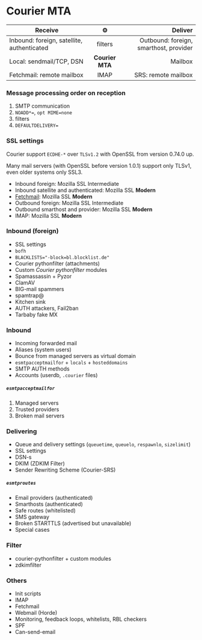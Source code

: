 # Courier MTA


| Receive                                    | :gear:  |                                Deliver |
| ------------------------------------------ | :-----: | -------------------------------------: |
| Inbound: foreign, satellite, authenticated | filters | Outbound: foreign, smarthost, provider |
| Local: sendmail/TCP, DSN           | **Courier MTA** |                                Mailbox |
| Fetchmail: remote mailbox          |      IMAP       |                    SRS: remote mailbox |


### Message processing order on reception

1. SMTP communication
1. `NOADD*=`, `opt MIME=none`
1. filters
1. `DEFAULTDELIVERY=`

### SSL settings

Courier support `ECDHE-*` over `TLSv1.2` with OpenSSL from version 0.74.0 up.

Many mail servers (with OpenSSL before version 1.0.1) support only TLSv1, even older systems only SSL3.

- Inbound foreign: Mozilla SSL Intermediate
- Inbound satellite and authenticated: Mozilla SSL **Modern**
- [Fetchmail](http://www.fetchmail.info/fetchmail-man.html#8): Mozilla SSL **Modern**
- Outbound foreign: Mozilla SSL Intermediate
- Outbound smarthost and provider: Mozilla SSL **Modern**
- IMAP: Mozilla SSL **Modern**


### Inbound (foreign)

- SSL settings
- `bofh`
- `BLACKLISTS="-block=bl.blocklist.de"`
- Courier pythonfilter (attachments)
- Custom *Courier pythonfilter* modules
- Spamassassin + Pyzor
- ClamAV
- BIG-mail spammers
- spamtrap@
- Kitchen sink
- AUTH attackers, Fail2ban
- Tarbaby fake MX

### Inbound

- Incoming forwarded mail
- Aliases (system users)
- Bounce from managed servers as virtual domain
- `esmtpacceptmailfor` + `locals` + `hosteddomains`
- SMTP AUTH methods
- Accounts (userdb, `.courier` files)

##### `esmtpacceptmailfor`

1. Managed servers
2. Trusted providers
3. Broken mail servers

### Delivering

- Queue and delivery settings (`queuetime`, `queuelo`, `respawnlo`, `sizelimit`)
- SSL settings
- DSN-s
- DKIM (ZDKIM Filter)
- Sender Rewriting Scheme (Courier-SRS)

##### `esmtproutes`

- Email providers (authenticated)
- Smarthosts (authenticated)
- Safe routes (whitelisted)
- SMS gateway
- Broken STARTTLS (advertised but unavailable)
- Special cases

### Filter

- courier-pythonfilter + custom modules
- zdkimfilter

### Others

- Init scripts
- IMAP
- Fetchmail
- Webmail (Horde)
- Monitoring, feedback loops, whitelists, RBL checkers
- SPF
- Can-send-email

